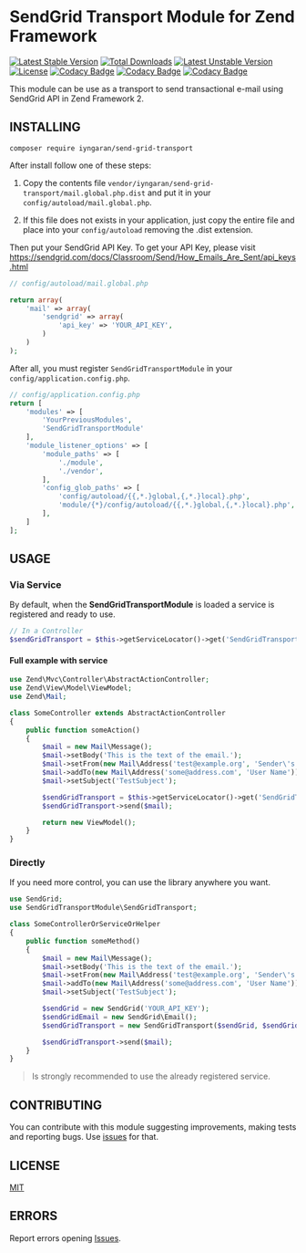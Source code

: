 # SendGrid Transport Module for Zend Framework


[![Latest Stable Version](https://poser.pugx.org/iyngaran/send-grid-transport/v/stable)](https://packagist.org/packages/iyngaran/send-grid-transport)
[![Total Downloads](https://poser.pugx.org/iyngaran/send-grid-transport/downloads)](https://packagist.org/packages/iyngaran/send-grid-transport)
[![Latest Unstable Version](https://poser.pugx.org/iyngaran/send-grid-transport/v/unstable)](https://packagist.org/packages/iyngaran/send-grid-transport)
[![License](https://poser.pugx.org/iyngaran/send-grid-transport/license)](https://packagist.org/packages/iyngaran/send-grid-transport)
[![Codacy Badge](https://api.codacy.com/project/badge/Grade/d8897c5f55de469484a6762d4283cc77)](https://www.codacy.com/app/iyngaran/SendGridTransport?utm_source=github.com&amp;utm_medium=referral&amp;utm_content=iyngaran/SendGridTransport&amp;utm_campaign=Badge_Grade)
[![Codacy Badge](https://api.codacy.com/project/badge/Grade/b3aed2e68b4849e9bbb91d776089bd46)](https://www.codacy.com/app/andrecardosodev/send-grid-transport?utm_source=github.com&amp;utm_medium=referral&amp;utm_content=iyngaran/send-grid-transport&amp;utm_campaign=Badge_Grade)
[![Codacy Badge](https://api.codacy.com/project/badge/Coverage/b3aed2e68b4849e9bbb91d776089bd46)](https://www.codacy.com/app/andrecardosodev/send-grid-transport?utm_source=github.com&amp;utm_medium=referral&amp;utm_content=iyngaran/send-grid-transport&amp;utm_campaign=Badge_Coverage)


This module can be use as a transport to send transactional e-mail using SendGrid API in Zend Framework 2.


## INSTALLING

`composer require iyngaran/send-grid-transport`

After install follow one of these steps:

1) Copy the contents file `vendor/iyngaran/send-grid-transport/mail.global.php.dist` and put it in your `config/autoload/mail.global.php`. 

2) If this file does not exists in your application, just copy the entire file and place into your `config/autoload` removing the .dist extension.

Then put your SendGrid API Key. To get your API Key, please visit https://sendgrid.com/docs/Classroom/Send/How_Emails_Are_Sent/api_keys.html


```php
// config/autoload/mail.global.php

return array(
    'mail' => array(
        'sendgrid' => array(
            'api_key' => 'YOUR_API_KEY',
        )
    )
);
```

After all, you must register `SendGridTransportModule` in your `config/application.config.php`.

```php
// config/application.config.php
return [
    'modules' => [
        'YourPreviousModules',
        'SendGridTransportModule'
    ],
    'module_listener_options' => [
        'module_paths' => [
            './module',
            './vendor',
        ],
        'config_glob_paths' => [
            'config/autoload/{{,*.}global,{,*.}local}.php',
            'module/{*}/config/autoload/{{,*.}global,{,*.}local}.php',
        ],
    ]
];
```

## USAGE

### Via Service

By default, when the **SendGridTransportModule** is loaded a service is registered and ready to use.

```php
// In a Controller
$sendGridTransport = $this->getServiceLocator()->get('SendGridTransport');
```

#### Full example with service

```php
use Zend\Mvc\Controller\AbstractActionController;
use Zend\View\Model\ViewModel;
use Zend\Mail;

class SomeController extends AbstractActionController
{
    public function someAction()
    {
        $mail = new Mail\Message();
        $mail->setBody('This is the text of the email.');
        $mail->setFrom(new Mail\Address('test@example.org', 'Sender\'s name'));
        $mail->addTo(new Mail\Address('some@address.com', 'User Name'));
        $mail->setSubject('TestSubject');

        $sendGridTransport = $this->getServiceLocator()->get('SendGridTransport');
        $sendGridTransport->send($mail);

        return new ViewModel();
    }
}
```

### Directly

If you need more control, you can use the library anywhere you want.

```php
use SendGrid;
use SendGridTransportModule\SendGridTransport;

class SomeControllerOrServiceOrHelper 
{
    public function someMethod()
    {
        $mail = new Mail\Message();
        $mail->setBody('This is the text of the email.');
        $mail->setFrom(new Mail\Address('test@example.org', 'Sender\'s name'));
        $mail->addTo(new Mail\Address('some@address.com', 'User Name'));
        $mail->setSubject('TestSubject');

        $sendGrid = new SendGrid('YOUR_API_KEY');
        $sendGridEmail = new SendGrid\Email();
        $sendGridTransport = new SendGridTransport($sendGrid, $sendGridEmail);

        $sendGridTransport->send($mail);
    }
}
```

> Is strongly recommended to use the already registered service.



## CONTRIBUTING

You can contribute with this module suggesting improvements, making tests and reporting bugs. Use [issues](https://github.com/iyngaran/send-grid-transport/issues) for that.


## LICENSE

[MIT](https://github.com/iyngaran/send-grid-transport/blob/master/LICENSE)


## ERRORS 

Report errors opening [Issues](https://github.com/iyngaran/send-grid-transport/issues).
